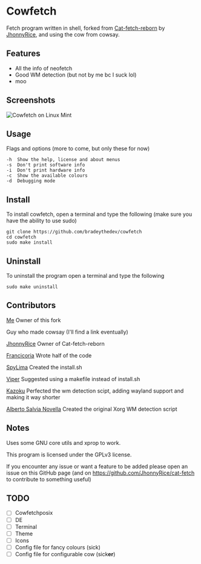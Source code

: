 # Cowfetch
Fetch program written in shell, forked from [Cat-fetch-reborn](https://github.com/jhonnyrice/cat-fetch) by [JhonnyRice](https://github.com/jhonnyrice), and using the cow from cowsay.

## Features
* All the info of neofetch
* Good WM detection (but not by me bc I suck lol)
* moo

## Screenshots

![Cowfetch on Linux Mint](https://github.com/bradeythedev/cowfetch/blob/51c0fd4284ab6b5bf87612c266d0e2feb4c4466d/CowfetchDemo1.png)

## Usage
Flags and options (more to come, but only these for now)
```
-h  Show the help, license and about menus
-s  Don't print software info
-i  Don't print hardware info
-c  Show the available colours
-d  Debugging mode
```

## Install
To install cowfetch, open a terminal and type the following (make sure you have the ability to use sudo)
```
git clone https://github.com/bradeythedev/cowfetch
cd cowfetch
sudo make install
```

## Uninstall
To uninstall the program open a terminal and type the following
```
sudo make uninstall
```

## Contributors
[Me](https://github.com/bradeythedev/) Owner of this fork

Guy who made cowsay (I'll find a link eventually)

[JhonnyRice](https://github.com/JhonnyRice/) Owner of Cat-fetch-reborn

[Francicoria](https://github.com/Francicoria/) Wrote half of the code

[SpyLima](https://github.com/SpyLima) Created the install.sh

[Viper](https://github.com/viperML) Suggested using a makefile instead of install.sh

[Kazoku](https://github.com/K4zoku) Perfected the wm detection scipt, adding wayland support and making it way shorter

[Alberto Salvia Novella](es20490446e.wordpress.com) Created the original Xorg WM detection script

## Notes
Uses some GNU core utils and xprop to work.

This program is licensed under the GPLv3 license.

If you encounter any issue or want a feature to be added please open an issue on this GitHub page (and on https://github.com/JhonnyRice/cat-fetch to contribute to something useful)

## TODO
- [ ] Cowfetchposix
- [ ] DE
- [ ] Terminal
- [ ] Theme
- [ ] Icons
- [ ] Config file for fancy colours (sick)
- [ ] Config file for configurable cow (sick**er**)
